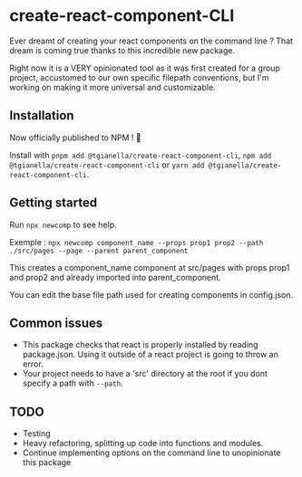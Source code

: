 # create-react-component-CLI
Ever dreamt of creating your react components on the command line ? That dream is coming true thanks to this incredible new package.

Right now it is a VERY opinionated tool as it was first created for a group project, accustomed to our own specific filepath conventions, but I'm working on making it more universal and customizable.

## Installation

Now officially published to NPM ! :tada:

Install with `pnpm add @tgianella/create-react-component-cli`, `npm add @tgianella/create-react-component-cli` or `yarn add @tgianella/create-react-component-cli`.

## Getting started

Run `npx newcomp` to see help.

Exemple : `npx newcomp component_name --props prop1 prop2 --path ./src/pages --page --parent parent_component`

This creates a component_name component at src/pages with props prop1 and prop2 and already imported into parent_component.

You can edit the base file path used for creating components in config.json.

## Common issues

- This package checks that react is properly installed by reading package.json. Using it outside of a react project is going to throw an error.
- Your project needs to have a 'src' directory at the root if you dont specify a path with `--path`.

## TODO

- Testing
- Heavy refactoring, splitting up code into functions and modules.
- Continue implementing options on the command line to unopinionate this package

